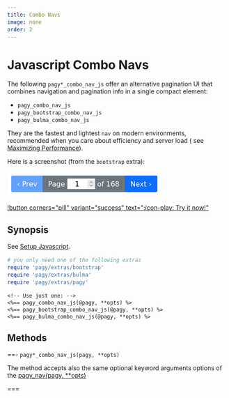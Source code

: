 ```yaml
---
title: Combo Navs
image: none
order: 2
---
```


# Javascript Combo Navs

The following `pagy*_combo_nav_js` offer an alternative pagination UI that combines navigation and pagination info in a single
compact element:

- `pagy_combo_nav_js`
- `pagy_bootstrap_combo_nav_js`
- `pagy_bulma_combo_nav_js`

They are the fastest and lightest `nav` on modern environments, recommended when you care about efficiency and server load (
see [Maximizing Performance](/docs/how-to.md#maximize-performance)).

Here is a screenshot (from the `bootstrap` extra):

![bootstrap_combo_nav_js](/docs/assets/images/bootstrap_combo_nav_js.png)

[!button corners="pill" variant="success" text=":icon-play: Try it now!"](/playground.md#3-demo-app)

## Synopsis

See [Setup Javascript](setup.md).

```ruby pagy.rb (initializer)
# you only need one of the following extras
require 'pagy/extras/bootstrap'
require 'pagy/extras/bulma'
require 'pagy/extras/pagy'
```

```erb Any View
<!-- Use just one: -->
<%== pagy_combo_nav_js(@pagy, **opts) %>
<%== pagy_bootstrap_combo_nav_js(@pagy, **opts) %>
<%== pagy_bulma_combo_nav_js(@pagy, **opts) %>
```

## Methods

==- `pagy*_combo_nav_js(pagy, **opts)`

The method accepts also the same optional keyword arguments options of
the [pagy_nav(pagy, **opts)](/docs/api/frontend.md#pagy-nav-pagy-opts)

===
